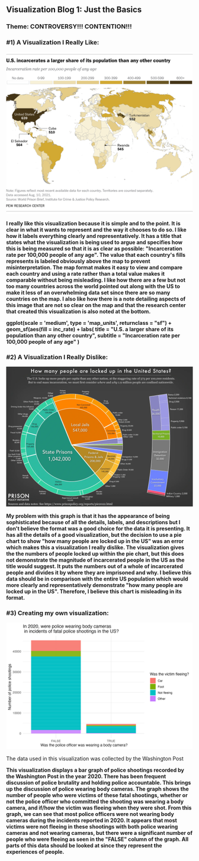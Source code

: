 ## Visualization Blog 1: Just the Basics
### Theme: CONTROVERSY!!! CONTENTION!!!

### #1) A Visualization I Really Like:
![Icarceration Rates Across Different Countries](images/incarceration_global.png)

**I really like this visualization because it is simple and to the point. It is clear in what it wants to represent and the way it chooses to do so. I like how it labels everything clearly and representatively. It has a title that states what the visualization is being used to argue and specifies how this is being measured so that it is as clear as possible: "Incarceration rate per 100,000 people of any age". The value that each country's fills represents is labeled obviously above the map to prevent misinterpretation. The map format makes it easy to view and compare each country and using a rate rather than a total value makes it comparable without being misleading. I like how there are a few but not too many countries across the world pointed out along with the US to make it less of an overwhelming data set since there are so many countries on the map. I also like how there is a note detailing aspects of this image that are not so clear on the map and that the research center that created this visualization is also noted at the bottom.**

**ggplot(scale = 'medium', type = 'map_units', returnclass = "sf") +
    geom_sf(aes(fill = inc_rate) +
    labs(
    title = "U.S. a larger share of its population than any other country",
    subtitle = "Incarceration rate per 100,000 people of any age"
    )**

### #2) A Visualization I Really Dislike:
![Icarceration in the US](images/incarceration_US.png)

**My problem with this graph is that it has the appearance of being sophisticated because of all the details, labels, and descriptions but I don't believe the format was a good choice for the data it is presenting. It has all the details of a good visualization, but the decision to use a pie chart to show "how many people are locked up in the US" was an error which makes this a visualization I really dislike. The visualization gives the the numbers of people locked up within the pie chart, but this does not demonstrate the magnitude of incarcerated people in the US as the title would suggest. It puts the numbers out of a whole of incarcerated people and divides it by where they are imprisoned and why. I believe this data should be in comparison with the entire US population which would more clearly and representatively demonstrate "how many people are locked up in the US". Therefore, I believe this chart is misleading in its format.**

### #3) Creating my own visualization:
![Police Shootings in the US](images/police_shootings.png)

The data used in this visualization was collected by the Washington Post

**This visualization displays a bar graph of police shootings recorded by the Washington Post in the year 2020. There has been frequent discussion of police brutality and holding police accountable. This brings up the discussion of police wearing body cameras. The graph shows the number of people who were victims of these fatal shootings, whether or not the police officer who committed the shooting was wearing a body camera, and if/how the victim was fleeing when they were shot. From this graph, we can see that most police officers were not wearing body cameras during the incidents reported in 2020. It appears that most victims were not fleeing in these shootings with both police wearing cameras and not wearing cameras, but there were a significant number of people who were fleeing as seen in the "FALSE" column of the graph. All parts of this data should be looked at since they represent the experiences of people.**
